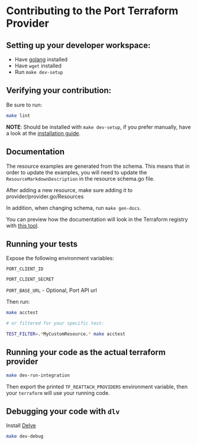# Contributing to the Port Terraform Provider

## Setting up your developer workspace:

* Have [golang](https://go.dev/doc/install) installed
* Have `wget` installed
* Run `make dev-setup`

## Verifying your contribution:

Be sure to run:

```sh
make lint
```

**NOTE**: Should be installed with `make dev-setup`, if you prefer manually, have a look at the [installation guide](https://golangci-lint.run/welcome/install/#local-installation).


## Documentation

The resource examples are generated from the schema. This means that in order to update the examples, you will need to update the `ResourceMarkdownDescription` in the resource schema.go file.

After adding a new resource, make sure adding it to provider/provider.go/Resources

In addition, when changing schema, run `make gen-docs`.

You can preview how the documentation will look in the Terraform registry with [this tool](https://registry.terraform.io/tools/doc-preview).

## Running your tests

Expose the following environment variables:

`PORT_CLIENT_ID` 

`PORT_CLIENT_SECRET`

`PORT_BASE_URL` - Optional, Port API url

Then run:

```sh
make acctest

# or filtered for your specific test:

TEST_FILTER=.*MyCustomResource.* make acctest
```
## Running your code as the actual terraform provider

```sh
make dev-run-integration
```

Then export the printed `TF_REATTACH_PROVIDERS` environment variable, then your `terraform` will use your running code.

## Debugging your code with `dlv`

Install [Delve](https://github.com/go-delve/delve)

```sh
make dev-debug
```
